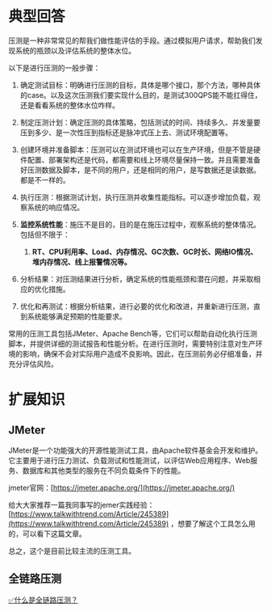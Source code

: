 # 典型回答


压测是一种非常常见的帮我们做性能评估的手段。通过模拟用户请求，帮助我们发现系统的瓶颈以及评估系统的整体水位。



以下是进行压测的一般步骤：



1. 确定测试目标：明确进行压测的目标，具体是哪个接口，那个方法，哪种具体的case。以及这次压测我们要实现什么目的，是测试300QPS能不能扛得住，还是看看系统的整体水位咋样。



2. 制定压测计划：确定压测的具体策略，包括测试的时间、持续多久、并发量要压到多少、是一次性压到指标还是脉冲式压上去、测试环境配置等。



3. 创建环境并准备脚本：压测可以在测试环境也可以在生产环境，但是不管是硬件配置、部署架构还是代码，都需要和线上环境尽量保持一致。并且需要准备好压测数据及脚本，是不同的用户，还是相同的用户，是写数据还是读数据。都是不一样的。



4. 执行压测：根据测试计划，执行压测并收集性能指标。可以逐步增加负载，观察系统的响应情况。



5. **监控系统性能**：施压不是目的，目的是在施压过程中，观察系统的整体情况。包括但不限于：
    1. **RT、CPU利用率、Load、内存情况、GC次数、GC时长、网络IO情况、堆内存情况、线上报警情况等。**



6. 分析结果：对压测结果进行分析，确定系统的性能瓶颈和潜在问题，并采取相应的优化措施。



7. 优化和再测试：根据分析结果，进行必要的优化和改进，并重新进行压测，直到系统能够满足预期的性能要求。



常用的压测工具包括JMeter、Apache Bench等，它们可以帮助自动化执行压测脚本，并提供详细的测试报告和性能分析。在进行压测时，需要特别注意对生产环境的影响，确保不会对实际用户造成不良影响。因此，在压测前务必仔细准备，并充分评估风险。



# 扩展知识


## JMeter


JMeter是一个功能强大的开源性能测试工具，由Apache软件基金会开发和维护。它主要用于进行压力测试、负载测试和性能测试，以评估Web应用程序、Web服务、数据库和其他类型的服务在不同负载条件下的性能。



jmeter官网：[https://jmeter.apache.org/](https://jmeter.apache.org/)



给大大家推荐一篇我同事写的jemer实践经验：[https://www.talkwithtrend.com/Article/245389](https://www.talkwithtrend.com/Article/245389)  ，想要了解这个工具怎么用的，可以看下这篇文章。



总之，这个是目前比较主流的压测工具。



## 全链路压测


[✅什么是全链路压测？](https://www.yuque.com/hollis666/qyhor6/igx3g283upzhgpm4)


